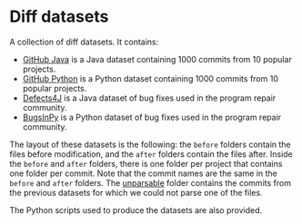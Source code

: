 # Diff datasets

A collection of diff datasets. It contains:

- [GitHub Java](https://github.com/GumTreeDiff/datasets/tree/main/gh-java) is a Java dataset containing 1000 commits from 10 popular projects.
- [GitHub Python](https://github.com/GumTreeDiff/datasets/tree/main/gh-python) is a Python dataset containing 1000 commits from 10 popular projects.
- [Defects4J](https://github.com/GumTreeDiff/datasets/tree/main/defects4j) is a Java dataset of bug fixes used in the program repair community.
- [BugsInPy](https://github.com/GumTreeDiff/datasets/tree/main/bugsinpy)  is a Python dataset of bug fixes used in the program repair community.

The layout of these datasets is the following: the `before` folders contain the files before modification, and the `after` folders contain the files after. Inside the `before` and `after` folders, there is one folder per project that contains one folder per commit. Note that the commit names are the same in the `before` and `after` folders. The [unparsable](https://github.com/GumTreeDiff/datasets/tree/main/unparsable) folder contains the commits from the previous datasets for which we could not parse one of the files.

The Python scripts used to produce the datasets are also provided.
